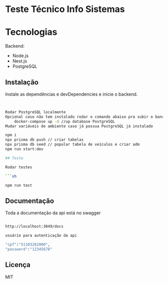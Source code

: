 # Teste Técnico Info Sistemas

# Tecnologias
Backend:
- Node.js 
- Nest.js 
- PostgreSQL

## Instalação

Instale as dependências e devDependencies e inicie o backend.

```sh


Rodar PostgreSQL localmente
Opcional caso não tem instalado rodar o comando abaixo pra subir o banco de dados
    docker-compose up -d //up database PostgreSQL
Mudar variáveis de ambiente caso já possua PostgreSQL já instalado

npm i
npx prisma db push // criar tabelas
npx prisma db seed // popular tabela de veículos e criar adm
npm run start:dev

## Teste

Rodar testes

```sh

npm run test

```

## Documentação
Toda a documentação da api está no swagger
```sh

http://localhost:3049/docs

usuário para autenticação da api

"cpf":"51103282000",
"password":"12345678"

```

## Licença

MIT

